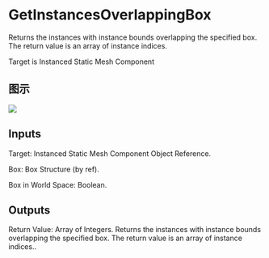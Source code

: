 # GetInstancesOverlappingBox

Returns the instances with instance bounds overlapping the specified box. The return value is an array of instance indices.

Target is Instanced Static Mesh Component

## 图示

![]($-20221218-18243783.png)

## Inputs

Target: Instanced Static Mesh Component Object Reference.

Box: Box Structure (by ref).

Box in World Space: Boolean.  

## Outputs

Return Value: Array of Integers. Returns the instances with instance bounds overlapping the specified box. The return value is an array of instance indices..

